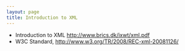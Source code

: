 ```yaml
---
layout: page
title: Introduction to XML
---
```


* Introduction to XML <http://www.brics.dk/ixwt/xml.pdf>
* W3C Standard, <http://www.w3.org/TR/2008/REC-xml-20081126/>
